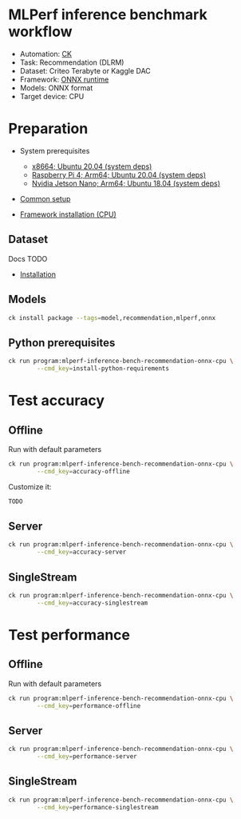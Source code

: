# MLPerf inference benchmark workflow

* Automation: [CK](https://github.com/ctuning/ck)
* Task: Recommendation (DLRM)
* Dataset: Criteo Terabyte or Kaggle DAC
* Framework: [ONNX runtime](https://github.com/microsoft/onnxruntime)
* Models: ONNX format
* Target device: CPU

# Preparation

* System prerequisites
  - [x8664; Ubuntu 20.04 (system deps)](https://github.com/ctuning/ck/blob/master/docs/mlperf-automation/platform/x8664-ubuntu.md)
  - [Raspberry Pi 4; Arm64; Ubuntu 20.04 (system deps)](https://github.com/ctuning/ck/blob/master/docs/mlperf-automation/platform/rpi4-ubuntu.md)
  - [Nvidia Jetson Nano; Arm64; Ubuntu 18.04 (system deps)](https://github.com/ctuning/ck/blob/master/docs/mlperf-automation/platform/nvidia-jetson-nano.md)

* [Common setup](https://github.com/ctuning/ck/blob/master/docs/mlperf-automation/setup/common.md)
* [Framework installation (CPU)](https://github.com/ctuning/ck/blob/master/docs/mlperf-automation/setup/framework-onnx.md)

## Dataset

Docs TODO
* [Installation]()

## Models

```bash
ck install package --tags=model,recommendation,mlperf,onnx
```

## Python prerequisites

```bash
ck run program:mlperf-inference-bench-recommendation-onnx-cpu \
        --cmd_key=install-python-requirements
```

# Test accuracy

## Offline

Run with default parameters
```bash
ck run program:mlperf-inference-bench-recommendation-onnx-cpu \
        --cmd_key=accuracy-offline
```

Customize it:
```bash
TODO
```

## Server

```bash
ck run program:mlperf-inference-bench-recommendation-onnx-cpu \
        --cmd_key=accuracy-server
```

## SingleStream

```bash
ck run program:mlperf-inference-bench-recommendation-onnx-cpu \
        --cmd_key=accuracy-singlestream
```


# Test performance 


## Offline

Run with default parameters
```bash
ck run program:mlperf-inference-bench-recommendation-onnx-cpu \
        --cmd_key=performance-offline
```

## Server

```bash
ck run program:mlperf-inference-bench-recommendation-onnx-cpu \
        --cmd_key=performance-server
```

## SingleStream

```bash
ck run program:mlperf-inference-bench-recommendation-onnx-cpu \
        --cmd_key=performance-singlestream
```
